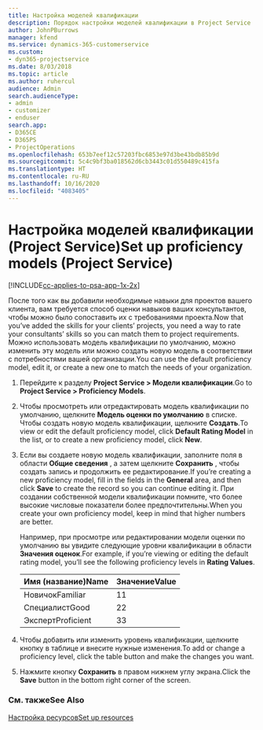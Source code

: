 ```yaml
---
title: Настройка моделей квалификации
description: Порядок настройки моделей квалификации в Project Service
author: JohnPBurrows
manager: kfend
ms.service: dynamics-365-customerservice
ms.custom:
- dyn365-projectservice
ms.date: 8/03/2018
ms.topic: article
ms.author: ruhercul
audience: Admin
search.audienceType:
- admin
- customizer
- enduser
search.app:
- D365CE
- D365PS
- ProjectOperations
ms.openlocfilehash: 653b7eef12c57203fbc6853e97d3be43bdb85b9d
ms.sourcegitcommit: 5c4c9bf3ba018562d6cb3443c01d550489c415fa
ms.translationtype: HT
ms.contentlocale: ru-RU
ms.lasthandoff: 10/16/2020
ms.locfileid: "4083405"
---
```

# <a name="set-up-proficiency-models-project-service"></a><span data-ttu-id="b4c21-103">Настройка моделей квалификации (Project Service)</span><span class="sxs-lookup"><span data-stu-id="b4c21-103">Set up proficiency models (Project Service)</span></span>

[!INCLUDE[cc-applies-to-psa-app-1x-2x](../includes/cc-applies-to-psa-app-1x-2x.md)]

<span data-ttu-id="b4c21-104">После того как вы добавили необходимые навыки для проектов вашего клиента, вам требуется способ оценки навыков ваших консультантов, чтобы можно было сопоставить их с требованиями проекта.</span><span class="sxs-lookup"><span data-stu-id="b4c21-104">Now that you’ve added the skills for your clients’ projects, you need a way to rate your consultants’ skills so you can match them to project requirements.</span></span> <span data-ttu-id="b4c21-105">Можно использовать модель квалификации по умолчанию, можно изменить эту модель или можно создать новую модель в соответствии с потребностями вашей организации.</span><span class="sxs-lookup"><span data-stu-id="b4c21-105">You can use the default proficiency model, edit it, or create a new one to match the needs of your organization.</span></span>  
  
1.  <span data-ttu-id="b4c21-106">Перейдите к разделу **Project Service > Модели квалификации**.</span><span class="sxs-lookup"><span data-stu-id="b4c21-106">Go to **Project Service > Proficiency Models**.</span></span>  
  
2.  <span data-ttu-id="b4c21-107">Чтобы просмотреть или отредактировать модель квалификации по умолчанию, щелкните **Модель оценки по умолчанию** в списке. Чтобы создать новую модель квалификации, щелкните **Создать**.</span><span class="sxs-lookup"><span data-stu-id="b4c21-107">To view or edit the default proficiency model, click **Default Rating Model** in the list, or to create a new proficiency model, click **New**.</span></span>  
  
3.  <span data-ttu-id="b4c21-108">Если вы создаете новую модель квалификации, заполните поля в области **Общие сведения** , а затем щелкните **Сохранить** , чтобы создать запись и продолжить ее редактирование.</span><span class="sxs-lookup"><span data-stu-id="b4c21-108">If you’re creating a new proficiency model, fill in the fields in the **General** area, and then click **Save** to create the record so you can continue editing it.</span></span> <span data-ttu-id="b4c21-109">При создании собственной модели квалификации помните, что более высокие числовые показатели более предпочтительны.</span><span class="sxs-lookup"><span data-stu-id="b4c21-109">When you create your own proficiency model, keep in mind that higher numbers are better.</span></span>  
  
     <span data-ttu-id="b4c21-110">Например, при просмотре или редактировании модели оценки по умолчанию вы увидите следующие уровни квалификации в области **Значения оценок**.</span><span class="sxs-lookup"><span data-stu-id="b4c21-110">For example, if you’re viewing or editing the default rating model, you’ll see the following proficiency levels in **Rating Values**.</span></span>  
  
    |<span data-ttu-id="b4c21-111">Имя (название)</span><span class="sxs-lookup"><span data-stu-id="b4c21-111">Name</span></span>|<span data-ttu-id="b4c21-112">Значение</span><span class="sxs-lookup"><span data-stu-id="b4c21-112">Value</span></span>|  
    |----------|-----------|  
    |<span data-ttu-id="b4c21-113">Новичок</span><span class="sxs-lookup"><span data-stu-id="b4c21-113">Familiar</span></span>|<span data-ttu-id="b4c21-114">1</span><span class="sxs-lookup"><span data-stu-id="b4c21-114">1</span></span>|  
    |<span data-ttu-id="b4c21-115">Специалист</span><span class="sxs-lookup"><span data-stu-id="b4c21-115">Good</span></span>|<span data-ttu-id="b4c21-116">2</span><span class="sxs-lookup"><span data-stu-id="b4c21-116">2</span></span>|  
    |<span data-ttu-id="b4c21-117">Эксперт</span><span class="sxs-lookup"><span data-stu-id="b4c21-117">Proficient</span></span>|<span data-ttu-id="b4c21-118">3</span><span class="sxs-lookup"><span data-stu-id="b4c21-118">3</span></span>|  
  
4.  <span data-ttu-id="b4c21-119">Чтобы добавить или изменить уровень квалификации, щелкните кнопку в таблице и внесите нужные изменения.</span><span class="sxs-lookup"><span data-stu-id="b4c21-119">To add or change a proficiency level, click the table button and make the changes you want.</span></span>  
  
5.  <span data-ttu-id="b4c21-120">Нажмите кнопку **Сохранить** в правом нижнем углу экрана.</span><span class="sxs-lookup"><span data-stu-id="b4c21-120">Click the **Save** button in the bottom right corner of the screen.</span></span>  
  
### <a name="see-also"></a><span data-ttu-id="b4c21-121">См. также</span><span class="sxs-lookup"><span data-stu-id="b4c21-121">See Also</span></span>  
 [<span data-ttu-id="b4c21-122">Настройка ресурсов</span><span class="sxs-lookup"><span data-stu-id="b4c21-122">Set up resources</span></span>](../psa/set-up-resources.md)
